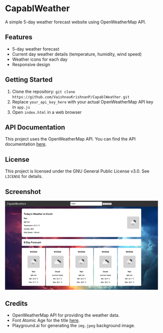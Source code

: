 # CapablWeather

A simple 5-day weather forecast website using OpenWeatherMap API.

## Features

* 5-day weather forecast
* Current day weather details (temperature, humidity, wind speed)
* Weather icons for each day
* Responsive design

## Getting Started

1. Clone the repository: `git clone https://github.com/VaishnavKrishnanP/CapablWeather.git`
2. Replace `your_api_key_here` with your actual OpenWeatherMap API key in `app.js`
3. Open `index.html` in a web browser

## API Documentation

This project uses the OpenWeatherMap API. You can find the API documentation [here](https://openweathermap.org/api).

## License

This project is licensed under the GNU General Public License v3.0. See `LICENSE` for details.

## Screenshot

![CapablWeather Screenshot](screenshot.png)

## Credits

* OpenWeatherMap API for providing the weather data.
* Font Atomic Age for the title [here](https://fonts.google.com/specimen/Atomic+Age).
* Playground.ai for generating the `img.jpeg` background image.
